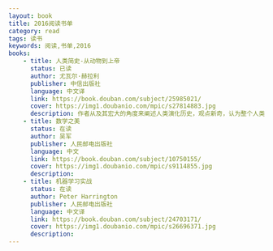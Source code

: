 ```yaml
---
layout: book
title: 2016阅读书单
category: read
tags: 读书
keywords: 阅读,书单,2016
books:
    - title: 人类简史-从动物到上帝
      status: 已读
      author: 尤瓦尔·赫拉利
      publisher: 中信出版社
      language: 中文译
      link: https://book.douban.com/subject/25985021/
      cover: https://img1.doubanio.com/mpic/s27814883.jpg
      description: 作者从及其宏大的角度来阐述人类演化历史，观点新奇，认为整个人类的秩序靠的是想象来构建的，读来很有意思。并且让人感悟：这个世界是我们的，也是它们的，人类并没有从动物进化为上帝。同时反思：我们的欲望、宗教、经济、政治到底是什么，我们真的了解自己吗，真的快乐吗，以及我们究竟希望自己得到什么，变成什么。
    - title: 数学之美
      status: 在读
      author: 吴军
      publisher: 人民邮电出版社
      language: 中文
      link: https://book.douban.com/subject/10750155/
      cover: https://img1.doubanio.com/mpic/s9114855.jpg
      description: 
    - title: 机器学习实战
      status: 在读
      author: Peter Harrington
      publisher: 人民邮电出版社
      language: 中文译
      link: https://book.douban.com/subject/24703171/
      cover: https://img1.doubanio.com/mpic/s26696371.jpg
      description: 
---
```


